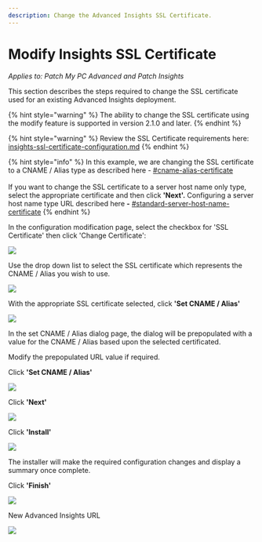 ```yaml
---
description: Change the Advanced Insights SSL Certificate.
---
```


# Modify Insights SSL Certificate

_Applies to: Patch My PC Advanced and Patch Insights_

This section describes the steps required to change the SSL certificate used for an existing Advanced Insights deployment.

{% hint style="warning" %}
The ability to change the SSL certificate using the modify feature is supported in version 2.1.0 and later.
{% endhint %}

{% hint style="warning" %}
Review the SSL Certificate requirements here: [insights-ssl-certificate-configuration.md](../download-and-install-insights/insights-ssl-certificate-configuration.md "mention")
{% endhint %}

{% hint style="info" %}
In this example, we are changing the SSL certificate to a CNAME / Alias type as described here - [#cname-alias-certificate](../download-and-install-insights/insights-ssl-certificate-configuration.md#cname-alias-certificate "mention")\
\
If you want to change the SSL certificate to a server host name only type, select the appropriate certificate and then click **'Next'.** Configuring a server host name type URL described here **-** [#standard-server-host-name-certificate](../download-and-install-insights/insights-ssl-certificate-configuration.md#standard-server-host-name-certificate "mention")
{% endhint %}

In the configuration modification page, select the checkbox for 'SSL Certificate' then click 'Change Certificate':

![](../../_images/vmconnect_KN0zxDuJp8.png%20"")

Use the drop down list to select the SSL certificate which represents the CNAME / Alias you wish to use.

![](../../_images/image%20%281654%29.png%20"Certificate%20selection%20dialog")

With the appropriate SSL certificate selected, click **'Set CNAME / Alias'**

![](../../_images/image%20%281655%29.png%20"Certificate%20selection%20dialog")

In the set CNAME / Alias dialog page, the dialog will be prepopulated with a value for the CNAME / Alias based upon the selected certificated.

Modify the prepopulated URL value if required.

Click **'Set CNAME / Alias'**

![](../../_images/vmconnect_3ZByUA7acq%20%281%29.png%20"Set%20CNAME%20/%20Alias%20dialog")

Click **'Next'**

![](../../_images/image%20%281656%29.png%20"Certificate%20selection%20dialog%20-%20CNAME%20/%20Alias%20set%20confirmed")

Click **'Install'**

![](../../_images/vmconnect_KN0zxDuJp8%20%282%29.png%20"Certificate%20Modification%20option%20dialog")

The installer will make the required configuration changes and display a summary once complete.

Click **'Finish'**

![](../../_images/image%20%281658%29.png%20"Certificate%20modification%20completion")

New Advanced Insights URL

![](../../_images/vmconnect_hyyumsMyOf.png%20"New%20Advanced%20Insights%20URL")
